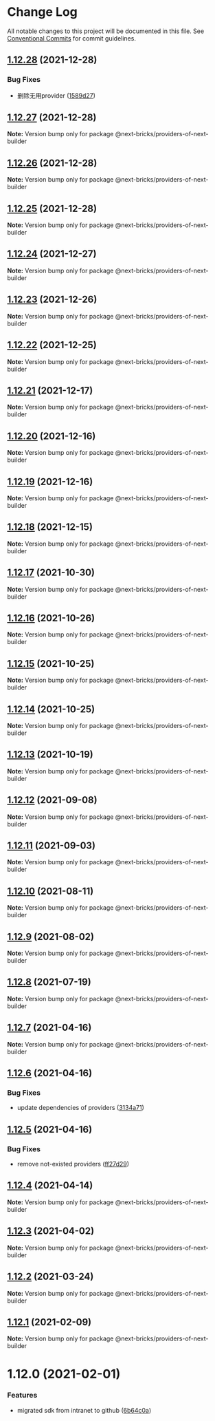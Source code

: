 # Change Log

All notable changes to this project will be documented in this file.
See [Conventional Commits](https://conventionalcommits.org) for commit guidelines.

## [1.12.28](https://github.com/easyops-cn/next-providers/compare/@next-bricks/providers-of-next-builder@1.12.27...@next-bricks/providers-of-next-builder@1.12.28) (2021-12-28)


### Bug Fixes

* 删除无用provider ([1589d27](https://github.com/easyops-cn/next-providers/commit/1589d27a7c73c7969e17ac36671822979f793433))





## [1.12.27](https://github.com/easyops-cn/next-providers/compare/@next-bricks/providers-of-next-builder@1.12.26...@next-bricks/providers-of-next-builder@1.12.27) (2021-12-28)

**Note:** Version bump only for package @next-bricks/providers-of-next-builder

## [1.12.26](https://github.com/easyops-cn/next-providers/compare/@next-bricks/providers-of-next-builder@1.12.25...@next-bricks/providers-of-next-builder@1.12.26) (2021-12-28)

**Note:** Version bump only for package @next-bricks/providers-of-next-builder

## [1.12.25](https://github.com/easyops-cn/next-providers/compare/@next-bricks/providers-of-next-builder@1.12.24...@next-bricks/providers-of-next-builder@1.12.25) (2021-12-28)

**Note:** Version bump only for package @next-bricks/providers-of-next-builder

## [1.12.24](https://github.com/easyops-cn/next-providers/compare/@next-bricks/providers-of-next-builder@1.12.23...@next-bricks/providers-of-next-builder@1.12.24) (2021-12-27)

**Note:** Version bump only for package @next-bricks/providers-of-next-builder

## [1.12.23](https://github.com/easyops-cn/next-providers/compare/@next-bricks/providers-of-next-builder@1.12.22...@next-bricks/providers-of-next-builder@1.12.23) (2021-12-26)

**Note:** Version bump only for package @next-bricks/providers-of-next-builder

## [1.12.22](https://github.com/easyops-cn/next-providers/compare/@next-bricks/providers-of-next-builder@1.12.21...@next-bricks/providers-of-next-builder@1.12.22) (2021-12-25)

**Note:** Version bump only for package @next-bricks/providers-of-next-builder

## [1.12.21](https://github.com/easyops-cn/next-providers/compare/@next-bricks/providers-of-next-builder@1.12.20...@next-bricks/providers-of-next-builder@1.12.21) (2021-12-17)

**Note:** Version bump only for package @next-bricks/providers-of-next-builder

## [1.12.20](https://github.com/easyops-cn/next-providers/compare/@next-bricks/providers-of-next-builder@1.12.19...@next-bricks/providers-of-next-builder@1.12.20) (2021-12-16)

**Note:** Version bump only for package @next-bricks/providers-of-next-builder

## [1.12.19](https://github.com/easyops-cn/next-providers/compare/@next-bricks/providers-of-next-builder@1.12.18...@next-bricks/providers-of-next-builder@1.12.19) (2021-12-16)

**Note:** Version bump only for package @next-bricks/providers-of-next-builder

## [1.12.18](https://github.com/easyops-cn/next-providers/compare/@next-bricks/providers-of-next-builder@1.12.17...@next-bricks/providers-of-next-builder@1.12.18) (2021-12-15)

**Note:** Version bump only for package @next-bricks/providers-of-next-builder

## [1.12.17](https://github.com/easyops-cn/next-providers/compare/@next-bricks/providers-of-next-builder@1.12.16...@next-bricks/providers-of-next-builder@1.12.17) (2021-10-30)

**Note:** Version bump only for package @next-bricks/providers-of-next-builder

## [1.12.16](https://github.com/easyops-cn/next-providers/compare/@next-bricks/providers-of-next-builder@1.12.15...@next-bricks/providers-of-next-builder@1.12.16) (2021-10-26)

**Note:** Version bump only for package @next-bricks/providers-of-next-builder

## [1.12.15](https://github.com/easyops-cn/next-providers/compare/@next-bricks/providers-of-next-builder@1.12.14...@next-bricks/providers-of-next-builder@1.12.15) (2021-10-25)

**Note:** Version bump only for package @next-bricks/providers-of-next-builder

## [1.12.14](https://github.com/easyops-cn/next-providers/compare/@next-bricks/providers-of-next-builder@1.12.13...@next-bricks/providers-of-next-builder@1.12.14) (2021-10-25)

**Note:** Version bump only for package @next-bricks/providers-of-next-builder

## [1.12.13](https://github.com/easyops-cn/next-providers/compare/@next-bricks/providers-of-next-builder@1.12.12...@next-bricks/providers-of-next-builder@1.12.13) (2021-10-19)

**Note:** Version bump only for package @next-bricks/providers-of-next-builder

## [1.12.12](https://github.com/easyops-cn/next-providers/compare/@next-bricks/providers-of-next-builder@1.12.11...@next-bricks/providers-of-next-builder@1.12.12) (2021-09-08)

**Note:** Version bump only for package @next-bricks/providers-of-next-builder

## [1.12.11](https://github.com/easyops-cn/next-providers/compare/@next-bricks/providers-of-next-builder@1.12.10...@next-bricks/providers-of-next-builder@1.12.11) (2021-09-03)

**Note:** Version bump only for package @next-bricks/providers-of-next-builder

## [1.12.10](https://github.com/easyops-cn/next-providers/compare/@next-bricks/providers-of-next-builder@1.12.9...@next-bricks/providers-of-next-builder@1.12.10) (2021-08-11)

**Note:** Version bump only for package @next-bricks/providers-of-next-builder

## [1.12.9](https://github.com/easyops-cn/next-providers/compare/@next-bricks/providers-of-next-builder@1.12.8...@next-bricks/providers-of-next-builder@1.12.9) (2021-08-02)

**Note:** Version bump only for package @next-bricks/providers-of-next-builder

## [1.12.8](https://github.com/easyops-cn/next-providers/compare/@next-bricks/providers-of-next-builder@1.12.7...@next-bricks/providers-of-next-builder@1.12.8) (2021-07-19)

**Note:** Version bump only for package @next-bricks/providers-of-next-builder

## [1.12.7](https://github.com/easyops-cn/next-providers/compare/@next-bricks/providers-of-next-builder@1.12.6...@next-bricks/providers-of-next-builder@1.12.7) (2021-04-16)

**Note:** Version bump only for package @next-bricks/providers-of-next-builder

## [1.12.6](https://github.com/easyops-cn/next-providers/compare/@next-bricks/providers-of-next-builder@1.12.5...@next-bricks/providers-of-next-builder@1.12.6) (2021-04-16)

### Bug Fixes

- update dependencies of providers ([3134a71](https://github.com/easyops-cn/next-providers/commit/3134a71758f1ec4e9a0b5423e3f78d39e46bb196))

## [1.12.5](https://github.com/easyops-cn/next-providers/compare/@next-bricks/providers-of-next-builder@1.12.4...@next-bricks/providers-of-next-builder@1.12.5) (2021-04-16)

### Bug Fixes

- remove not-existed providers ([ff27d29](https://github.com/easyops-cn/next-providers/commit/ff27d29da3ac8036c5bd51b5d60f95a882af0604))

## [1.12.4](https://github.com/easyops-cn/next-providers/compare/@next-bricks/providers-of-next-builder@1.12.3...@next-bricks/providers-of-next-builder@1.12.4) (2021-04-14)

**Note:** Version bump only for package @next-bricks/providers-of-next-builder

## [1.12.3](https://github.com/easyops-cn/next-providers/compare/@next-bricks/providers-of-next-builder@1.12.2...@next-bricks/providers-of-next-builder@1.12.3) (2021-04-02)

**Note:** Version bump only for package @next-bricks/providers-of-next-builder

## [1.12.2](https://github.com/easyops-cn/next-providers/compare/@next-bricks/providers-of-next-builder@1.12.1...@next-bricks/providers-of-next-builder@1.12.2) (2021-03-24)

**Note:** Version bump only for package @next-bricks/providers-of-next-builder

## [1.12.1](https://github.com/easyops-cn/next-providers/compare/@next-bricks/providers-of-next-builder@1.12.0...@next-bricks/providers-of-next-builder@1.12.1) (2021-02-09)

**Note:** Version bump only for package @next-bricks/providers-of-next-builder

# 1.12.0 (2021-02-01)

### Features

- migrated sdk from intranet to github ([6b64c0a](https://github.com/easyops-cn/next-providers/commit/6b64c0af35b7ac5b7df5459aa577b87e84d75aa0))

